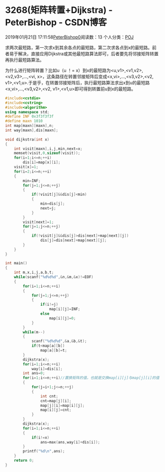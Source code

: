 # 3268(矩阵转置+Dijkstra) - PeterBishop - CSDN博客





2019年01月21日 17:11:58[PeterBishop0](https://me.csdn.net/qq_40061421)阅读数：13
个人分类：[POJ](https://blog.csdn.net/qq_40061421/article/category/7589386)









求两次最短路，第一次求x到其余各点的最短路，第二次求各点到x的最短路。前者易于解决，直接应用Dijkstra或其他最短路算法即可，后者要先将邻接矩阵转置再执行最短路算法。

为什么进行矩阵转置？比如u（u ！= x）到x的最短路为<u,v1>,<v1,v2>,<v2,v3>,...,<vi, x>，这条路径在转置邻接矩阵后变成<x,vi>,...,<v3,v2>,<v2, v1>,<v1,u>.于是乎，在转置邻接矩阵后，执行最短路算法求出x到u的最短路<x,vi>,...,<v3,v2>,<v2, v1>,<v1,u>即可得到转置前u到x的最短路。

```cpp
#include<cstdio>
#include<cstring>
#include<algorithm>
using namespace std;
#define INF 0x3f3f3f3f
#define maxn 1010
int map[maxn][maxn],n;
int way[maxn],dis[maxn];
 
void dijkstra(int x)
{
	int visit[maxn],i,j,min,next=x;
	memset(visit,0,sizeof(visit));
	for(i=1;i<=n;++i)
		dis[i]=map[x][i];
	visit[x]=1;
	for(i=2;i<=n;++i)
	{
		min=INF;
		for(j=1;j<=n;++j)
		{
			if(!visit[j]&&dis[j]<min)
			{
				min=dis[j];
				next=j;
			}
		}
		visit[next]=1;
		for(j=1;j<=n;++j)
		{
			if(!visit[j]&&dis[j]>dis[next]+map[next][j])
				dis[j]=dis[next]+map[next][j];
		}
	}
}
 
int main()
{
	int m,x,i,j,a,b,t;
	while(scanf("%d%d%d",&n,&m,&x)!=EOF)
	{
		for(i=1;i<=n;++i)
		{
			for(j=1;j<=n;++j)
			{
				if(i!=j)
					map[i][j]=INF;
				else
					map[i][j]=0;
			}
		}
		while(m--)
		{
			scanf("%d%d%d",&a,&b,&t);
			if(t<map[a][b])
				map[a][b]=t;
		}
		dijkstra(x);
		for(i=1;i<=n;++i)
			way[i]=dis[i];
		int ans=0;
		for(i=1;i<=n;++i)//置换矩阵的值，也就是交换map[i][j]与map[j][i]的值 
		{
			for(j=i+1;j<=n;++j)
			{
				int cnt;
				cnt=map[j][i];
				map[j][i]=map[i][j];
				map[i][j]=cnt;
			}
		}
		dijkstra(x);
		for(i=1;i<=n;++i)
		{
			if(i!=x)
				ans=max(ans,way[i]+dis[i]);
		} 
		printf("%d\n",ans);
	}
	return 0;
}
```





